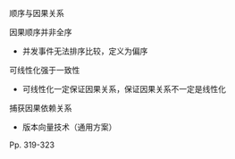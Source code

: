 顺序与因果关系

因果顺序并非全序

-   并发事件无法排序比较，定义为偏序



可线性化强于一致性

-   可线性化一定保证因果关系，保证因果关系不一定是线性化



捕获因果依赖关系

-   版本向量技术（通用方案）



Pp. 319-323